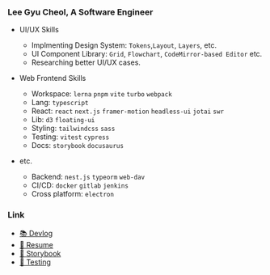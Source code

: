 ### Lee Gyu Cheol, A Software Engineer

- UI/UX Skills
  - Implmenting Design System: `Tokens`,`Layout`, `Layers`, etc.
  - UI Component Library: `Grid`, `Flowchart`, `CodeMirror-based Editor` etc.
  - Researching better UI/UX cases.

- Web Frontend Skills
  - Workspace: `lerna` `pnpm` `vite` `turbo` `webpack`
  - Lang: `typescript`
  - React: `react` `next.js` `framer-motion` `headless-ui` `jotai` `swr`
  - Lib: `d3` `floating-ui`
  - Styling: `tailwindcss` `sass`
  - Testing: `vitest` `cypress`
  - Docs: `storybook` `docusaurus`

- etc.
  - Backend: `nest.js` `typeorm` `web-dav`
  - CI/CD: `docker` `gitlab` `jenkins`
  - Cross platform: `electron`


### Link
- [:books: Devlog](https://lee-gyu.github.io/)
- [:bookmark_tabs: Resume](https://leegyu-portfolio.vercel.app/)
- [:closed_book: Storybook](https://lee-gyu.github.io/storybook/)
- [:test_tube: Testing](https://github.com/lee-gyu/testing-react)

